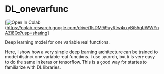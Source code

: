 # DL_onevarfunc

[![Open In Colab](https://colab.research.google.com/assets/colab-badge.svg)](https://colab.research.google.com/drive/1lsDM9i9uyRtw4xxyBi55qUWWYnAZi8Qx?usp=sharing]

Deep learning model for one variable real functions.

Here, I show how a very simple deep learning architecture can be trained to model distinct one variable real functions. I use pytorch, but it is very easy to do the same in keras or tensorflow. This is a good way for startes to familiarize with DL libraries. 



